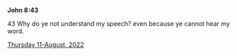 **John 8:43**

43 Why do ye not understand my speech? even because ye cannot hear my word.

[Thursday 11-August, 2022](https://t.me/s/daily_scripture)
